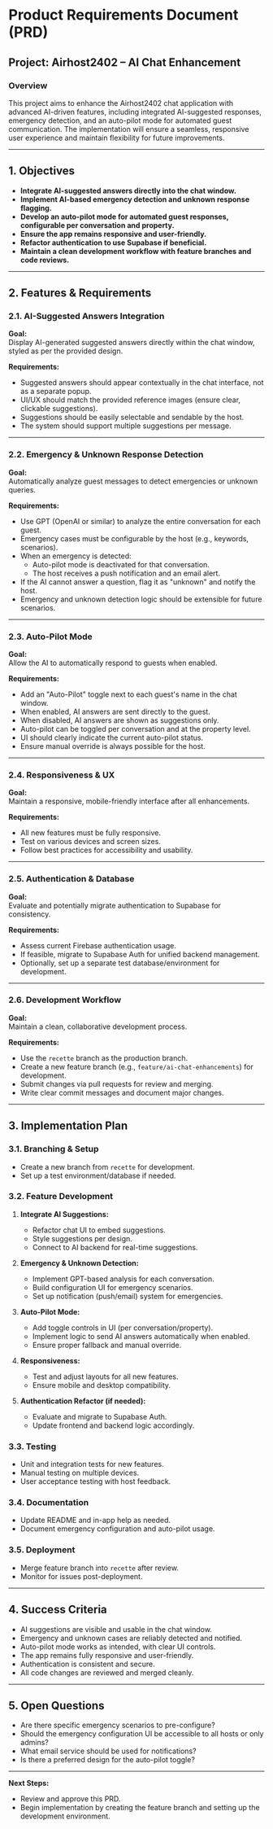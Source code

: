 # Product Requirements Document (PRD)

## Project: Airhost2402 – AI Chat Enhancement

### Overview
This project aims to enhance the Airhost2402 chat application with advanced AI-driven features, including integrated AI-suggested responses, emergency detection, and an auto-pilot mode for automated guest communication. The implementation will ensure a seamless, responsive user experience and maintain flexibility for future improvements.

---

## 1. Objectives

- **Integrate AI-suggested answers directly into the chat window.**
- **Implement AI-based emergency detection and unknown response flagging.**
- **Develop an auto-pilot mode for automated guest responses, configurable per conversation and property.**
- **Ensure the app remains responsive and user-friendly.**
- **Refactor authentication to use Supabase if beneficial.**
- **Maintain a clean development workflow with feature branches and code reviews.**

---

## 2. Features & Requirements

### 2.1. AI-Suggested Answers Integration

**Goal:**  
Display AI-generated suggested answers directly within the chat window, styled as per the provided design.

**Requirements:**
- Suggested answers should appear contextually in the chat interface, not as a separate popup.
- UI/UX should match the provided reference images (ensure clear, clickable suggestions).
- Suggestions should be easily selectable and sendable by the host.
- The system should support multiple suggestions per message.

---

### 2.2. Emergency & Unknown Response Detection

**Goal:**  
Automatically analyze guest messages to detect emergencies or unknown queries.

**Requirements:**
- Use GPT (OpenAI or similar) to analyze the entire conversation for each guest.
- Emergency cases must be configurable by the host (e.g., keywords, scenarios).
- When an emergency is detected:
  - Auto-pilot mode is deactivated for that conversation.
  - The host receives a push notification and an email alert.
- If the AI cannot answer a question, flag it as "unknown" and notify the host.
- Emergency and unknown detection logic should be extensible for future scenarios.

---

### 2.3. Auto-Pilot Mode

**Goal:**  
Allow the AI to automatically respond to guests when enabled.

**Requirements:**
- Add an "Auto-Pilot" toggle next to each guest's name in the chat window.
- When enabled, AI answers are sent directly to the guest.
- When disabled, AI answers are shown as suggestions only.
- Auto-pilot can be toggled per conversation and at the property level.
- UI should clearly indicate the current auto-pilot status.
- Ensure manual override is always possible for the host.

---

### 2.4. Responsiveness & UX

**Goal:**  
Maintain a responsive, mobile-friendly interface after all enhancements.

**Requirements:**
- All new features must be fully responsive.
- Test on various devices and screen sizes.
- Follow best practices for accessibility and usability.

---

### 2.5. Authentication & Database

**Goal:**  
Evaluate and potentially migrate authentication to Supabase for consistency.

**Requirements:**
- Assess current Firebase authentication usage.
- If feasible, migrate to Supabase Auth for unified backend management.
- Optionally, set up a separate test database/environment for development.

---

### 2.6. Development Workflow

**Goal:**  
Maintain a clean, collaborative development process.

**Requirements:**
- Use the `recette` branch as the production branch.
- Create a new feature branch (e.g., `feature/ai-chat-enhancements`) for development.
- Submit changes via pull requests for review and merging.
- Write clear commit messages and document major changes.

---

## 3. Implementation Plan

### 3.1. Branching & Setup

- Create a new branch from `recette` for development.
- Set up a test environment/database if needed.

### 3.2. Feature Development

1. **Integrate AI Suggestions:**
   - Refactor chat UI to embed suggestions.
   - Style suggestions per design.
   - Connect to AI backend for real-time suggestions.

2. **Emergency & Unknown Detection:**
   - Implement GPT-based analysis for each conversation.
   - Build configuration UI for emergency scenarios.
   - Set up notification (push/email) system for emergencies.

3. **Auto-Pilot Mode:**
   - Add toggle controls in UI (per conversation/property).
   - Implement logic to send AI answers automatically when enabled.
   - Ensure proper fallback and manual override.

4. **Responsiveness:**
   - Test and adjust layouts for all new features.
   - Ensure mobile and desktop compatibility.

5. **Authentication Refactor (if needed):**
   - Evaluate and migrate to Supabase Auth.
   - Update frontend and backend logic accordingly.

### 3.3. Testing

- Unit and integration tests for new features.
- Manual testing on multiple devices.
- User acceptance testing with host feedback.

### 3.4. Documentation

- Update README and in-app help as needed.
- Document emergency configuration and auto-pilot usage.

### 3.5. Deployment

- Merge feature branch into `recette` after review.
- Monitor for issues post-deployment.

---

## 4. Success Criteria

- AI suggestions are visible and usable in the chat window.
- Emergency and unknown cases are reliably detected and notified.
- Auto-pilot mode works as intended, with clear UI controls.
- The app remains fully responsive and user-friendly.
- Authentication is consistent and secure.
- All code changes are reviewed and merged cleanly.

---

## 5. Open Questions

- Are there specific emergency scenarios to pre-configure?
- Should the emergency configuration UI be accessible to all hosts or only admins?
- What email service should be used for notifications?
- Is there a preferred design for the auto-pilot toggle?

---

**Next Steps:**  
- Review and approve this PRD.
- Begin implementation by creating the feature branch and setting up the development environment. 